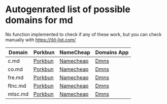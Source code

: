 # Autogenrated list of possible domains for md

No function implemented to check if any of these work, but you can check manually with https://tld-list.com/

| Domain | Porkbun | NameCheap | Domains App |
|---|---|---|---|
| c.md | [Porkbun](https://porkbun.com/checkout/search?prb=e814663da1&tlds=&idnLanguage=&search=search&q=c.md) | [Namecheap](https://www.namecheap.com/domains/registration/results/?domain=c.md) | [Dmns](https://dmns.app/domains?q=c.md) |
| co.md | [Porkbun](https://porkbun.com/checkout/search?prb=e814663da1&tlds=&idnLanguage=&search=search&q=co.md) | [Namecheap](https://www.namecheap.com/domains/registration/results/?domain=co.md) | [Dmns](https://dmns.app/domains?q=co.md) |
| fre.md | [Porkbun](https://porkbun.com/checkout/search?prb=e814663da1&tlds=&idnLanguage=&search=search&q=fre.md) | [Namecheap](https://www.namecheap.com/domains/registration/results/?domain=fre.md) | [Dmns](https://dmns.app/domains?q=fre.md) |
| ftnc.md | [Porkbun](https://porkbun.com/checkout/search?prb=e814663da1&tlds=&idnLanguage=&search=search&q=ftnc.md) | [Namecheap](https://www.namecheap.com/domains/registration/results/?domain=ftnc.md) | [Dmns](https://dmns.app/domains?q=ftnc.md) |
| mtsc.md | [Porkbun](https://porkbun.com/checkout/search?prb=e814663da1&tlds=&idnLanguage=&search=search&q=mtsc.md) | [Namecheap](https://www.namecheap.com/domains/registration/results/?domain=mtsc.md) | [Dmns](https://dmns.app/domains?q=mtsc.md) |
